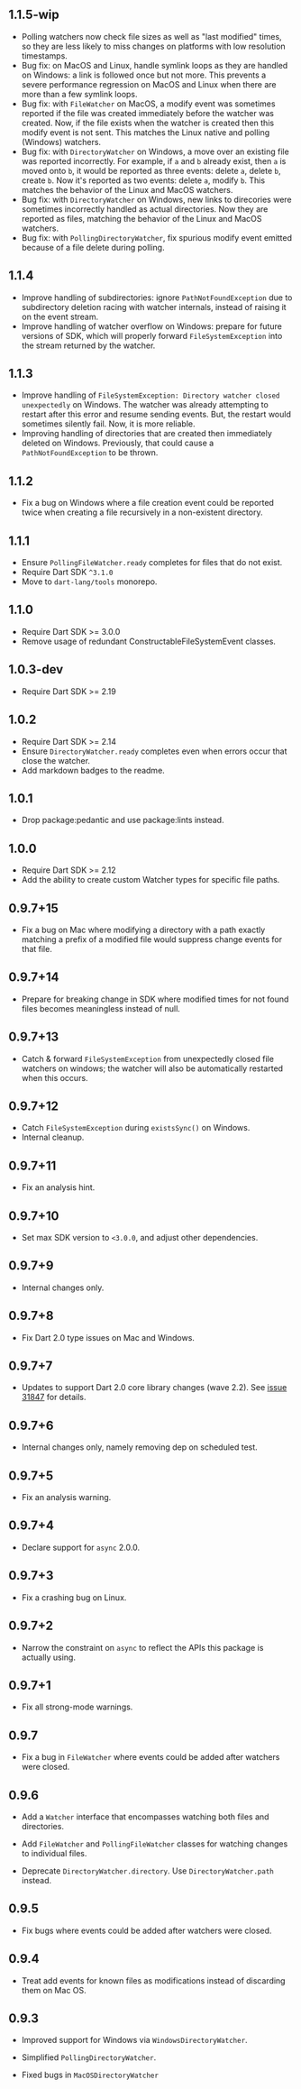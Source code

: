 ## 1.1.5-wip

- Polling watchers now check file sizes as well as "last modified" times, so
  they are less likely to miss changes on platforms with low resolution
  timestamps.
- Bug fix: on MacOS and Linux, handle symlink loops as they are handled on
  Windows: a link is followed once but not more. This prevents a severe
  performance regression on MacOS and Linux when there are more than a few
  symlink loops.
- Bug fix: with `FileWatcher` on MacOS, a modify event was sometimes reported if
  the file was created immediately before the watcher was created. Now, if the
  file exists when the watcher is created then this modify event is not sent.
  This matches the Linux native and polling (Windows) watchers.
- Bug fix: with `DirectoryWatcher` on Windows, a move over an existing file was
  reported incorrectly. For example, if `a` and `b` already exist, then `a` is
  moved onto `b`, it would be reported as three events: delete `a`, delete `b`,
  create `b`. Now it's reported as two events: delete `a`, modify `b`. This
  matches the behavior of the Linux and MacOS watchers.
- Bug fix: with `DirectoryWatcher` on Windows, new links to direcories were
  sometimes incorrectly handled as actual directories. Now they are reported
  as files, matching the behavior of the Linux and MacOS watchers.
- Bug fix: with `PollingDirectoryWatcher`, fix spurious modify event emitted
  because of a file delete during polling.

## 1.1.4

- Improve handling of subdirectories: ignore `PathNotFoundException` due to
  subdirectory deletion racing with watcher internals, instead of raising
  it on the event stream.
- Improve handling of watcher overflow on Windows: prepare for future versions
  of SDK, which will properly forward `FileSystemException` into the stream
  returned by the watcher.

## 1.1.3

- Improve handling of
  `FileSystemException: Directory watcher closed unexpectedly` on Windows. The
  watcher was already attempting to restart after this error and resume sending
  events. But, the restart would sometimes silently fail. Now, it is more
  reliable.
- Improving handling of directories that are created then immediately deleted on
  Windows. Previously, that could cause a `PathNotFoundException` to be thrown.

## 1.1.2

- Fix a bug on Windows where a file creation event could be reported twice when creating
  a file recursively in a non-existent directory.

## 1.1.1

- Ensure `PollingFileWatcher.ready` completes for files that do not exist.
- Require Dart SDK `^3.1.0`
- Move to `dart-lang/tools` monorepo.

## 1.1.0

- Require Dart SDK >= 3.0.0
- Remove usage of redundant ConstructableFileSystemEvent classes.

## 1.0.3-dev

- Require Dart SDK >= 2.19

## 1.0.2

- Require Dart SDK >= 2.14
- Ensure `DirectoryWatcher.ready` completes even when errors occur that close the watcher.
- Add markdown badges to the readme.

## 1.0.1

* Drop package:pedantic and use package:lints instead.

## 1.0.0

* Require Dart SDK >= 2.12
* Add the ability to create custom Watcher types for specific file paths.

## 0.9.7+15

* Fix a bug on Mac where modifying a directory with a path exactly matching a
  prefix of a modified file would suppress change events for that file.

## 0.9.7+14

* Prepare for breaking change in SDK where modified times for not found files
  becomes meaningless instead of null.

## 0.9.7+13

* Catch & forward `FileSystemException` from unexpectedly closed file watchers
  on windows; the watcher will also be automatically restarted when this occurs.

## 0.9.7+12

* Catch `FileSystemException` during `existsSync()` on Windows.
* Internal cleanup.

## 0.9.7+11

* Fix an analysis hint.

## 0.9.7+10

* Set max SDK version to `<3.0.0`, and adjust other dependencies.

## 0.9.7+9

* Internal changes only.

## 0.9.7+8

* Fix Dart 2.0 type issues on Mac and Windows.

## 0.9.7+7

* Updates to support Dart 2.0 core library changes (wave 2.2).
  See [issue 31847][sdk#31847] for details.

  [sdk#31847]: https://github.com/dart-lang/sdk/issues/31847


## 0.9.7+6

* Internal changes only, namely removing dep on scheduled test.

## 0.9.7+5

* Fix an analysis warning.

## 0.9.7+4

* Declare support for `async` 2.0.0.

## 0.9.7+3

* Fix a crashing bug on Linux.

## 0.9.7+2

* Narrow the constraint on `async` to reflect the APIs this package is actually
  using.

## 0.9.7+1

* Fix all strong-mode warnings.

## 0.9.7

* Fix a bug in `FileWatcher` where events could be added after watchers were
  closed.

## 0.9.6

* Add a `Watcher` interface that encompasses watching both files and
  directories.

* Add `FileWatcher` and `PollingFileWatcher` classes for watching changes to
  individual files.

* Deprecate `DirectoryWatcher.directory`. Use `DirectoryWatcher.path` instead.

## 0.9.5

* Fix bugs where events could be added after watchers were closed.

## 0.9.4

* Treat add events for known files as modifications instead of discarding them
  on Mac OS.

## 0.9.3

* Improved support for Windows via `WindowsDirectoryWatcher`.

* Simplified `PollingDirectoryWatcher`.

* Fixed bugs in `MacOSDirectoryWatcher`
